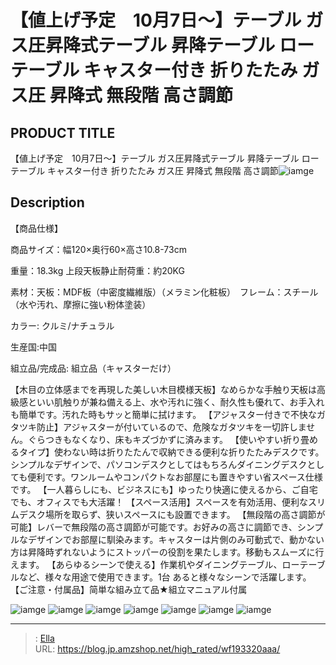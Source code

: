 # 【値上げ予定　10月7日～】テーブル ガス圧昇降式テーブル 昇降テーブル ローテーブル キャスター付き 折りたたみ ガス圧 昇降式 無段階 高さ調節


## PRODUCT TITLE 

【値上げ予定　10月7日～】テーブル ガス圧昇降式テーブル 昇降テーブル ローテーブル キャスター付き 折りたたみ ガス圧 昇降式 無段階 高さ調節![iamge](https://b2bfiles1.gigab2b.cn/image/wkseller/301/wf193320/20200410_9db5650ce2a440a099f47d0b1d92c425.jpg)

## Description


【商品仕様】

商品サイズ：幅120×奥行60×高さ10.8-73cm

重量：18.3kg 上段天板静止耐荷重：約20KG

素材：天板：MDF板（中密度繊維版）（メラミン化粧板）　フレーム：スチール（水や汚れ、摩擦に強い粉体塗装）

カラー: クルミ/ナチュラル

生産国:中国

組立品/完成品: 組立品（キャスターだけ）



【木目の立体感までを再現した美しい木目模様天板】なめらかな手触り天板は高級感といい肌触りが兼ね備える上、水や汚れに強く、耐久性も優れて、お手入れも簡単です。汚れた時もサッと簡単に拭けます。
【アジャスター付きで不快なガタツキ防止】アジャスターが付いているので、危険なガタツキを一切許しません。ぐらつきもなくなり、床もキズづかずに済みます。
【使いやすい折り畳めるタイプ】使わない時は折りたたんで収納できる便利な折りたたみデスクです。シンプルなデザインで、パソコンデスクとしてはもちろんダイニングデスクとしても便利です。ワンルームやコンパクトなお部屋にも置きやすい省スペース仕様です。
【一人暮らしにも、ビジネスにも】ゆったり快適に使えるから、ご自宅でも、オフィスでも大活躍！
【スペース活用】スペースを有効活用、便利なスリムデスク場所を取らず、狭いスペースにも設置できます。
【無段階の高さ調節が可能】レバーで無段階の高さ調節が可能です。お好みの高さに調節でき、シンプルなデザインでお部屋に馴染みます。キャスターは片側のみ可動式で、動かない方は昇降時ずれないようにストッパーの役割を果たします。移動もスムーズに行えます。
【あらゆるシーンで使える】作業机やダイニングテーブル、ローテーブルなど、様々な用途で使用できます。1台 あると様々なシーンで活躍します。
【ご注意・付属品】简単な組み立て品★組立マニュアル付属


![iamge](https://b2bfiles1.gigab2b.cn/image/wkseller/301/wf193320/20200410_a7fe051d94683a187a5b562596273fa6.jpg)
![iamge](https://b2bfiles1.gigab2b.cn/image/wkseller/301/wf193320/20200410_aa7e4197572d0346446c342bccfff53d.jpg)
![iamge](https://b2bfiles1.gigab2b.cn/image/wkseller/301/wf193320/20200410_795e68c1ef12fb32ddfe0df4218cf1c2.jpg)
![iamge](https://b2bfiles1.gigab2b.cn/image/wkseller/301/wf193320/20200410_20ea3898bc0158453ffab40f7058f2f2.jpg)
![iamge](https://b2bfiles1.gigab2b.cn/image/wkseller/301/wf193320/20200410_0d727cb4e9b316be70732217ff2149d1.jpg)
![iamge](https://b2bfiles1.gigab2b.cn/image/wkseller/301/wf193320/20200410_28166720f6039e7bc9f703a644a9c920.jpg)
![iamge](https://b2bfiles1.gigab2b.cn/image/wkseller/301/wf193320/20200410_1988a1b343b2a7775327f53ec1fefb05.jpg)


---

> : [Ella](https://blog.jp.amzshop.net/)  
> URL: https://blog.jp.amzshop.net/high_rated/wf193320aaa/  

